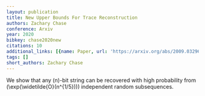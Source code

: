```yaml
---
layout: publication
title: New Upper Bounds For Trace Reconstruction
authors: Zachary Chase
conference: Arxiv
year: 2020
bibkey: chase2020new
citations: 10
additional_links: [{name: Paper, url: 'https://arxiv.org/abs/2009.03296'}]
tags: []
short_authors: Zachary Chase
---
```

We show that any \(n\)-bit string can be recovered with high probability from
\(\exp(\widetilde\{O\}(n^\{1/5\}))\) independent random subsequences.